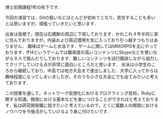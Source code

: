 博士前期課程1年の秋下です．

今回の演習では，Gitの扱いなどほとんどが初めてとなり，苦労することも多いとは思いますが，頑張っていきたいと思います．

出身は島根で，現在は石橋駅の周辺に下宿しております．かれこれ４年半同じ家に住んでおりますが，内装および周辺環境を気に入っており引っ越すつもりはありません．
趣味はゲームと水泳です．ゲームに関してはMMORPGを主にやっております．ff14というゲームでは難易度の高いコンテンツにSkypeなどを使いながら８人で挑んだりしております．難しいコンテンツを試行錯誤しながら協力してクリアしていける点が非常に面白いところだと思います．
水泳は小学生のころから継続しており，中高では地方大会まで進出しました．大学に入ってからは趣味程度になってしまいましたが，そのうち小さな大会にでも出てみたいと考えております．

この授業を通して，ネットワーク仮想化におけるプログラミング技術，Rubyに関する知識，開発における基本などを身につけることができればと考えております．私は研究開発職に就きたいと考えているので，とくに複数人の開発におけるノウハウを今後活かしていけるよう身に付けたいです．
